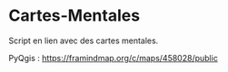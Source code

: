 # Cartes-Mentales
Script en lien avec des cartes mentales.

PyQgis : https://framindmap.org/c/maps/458028/public
